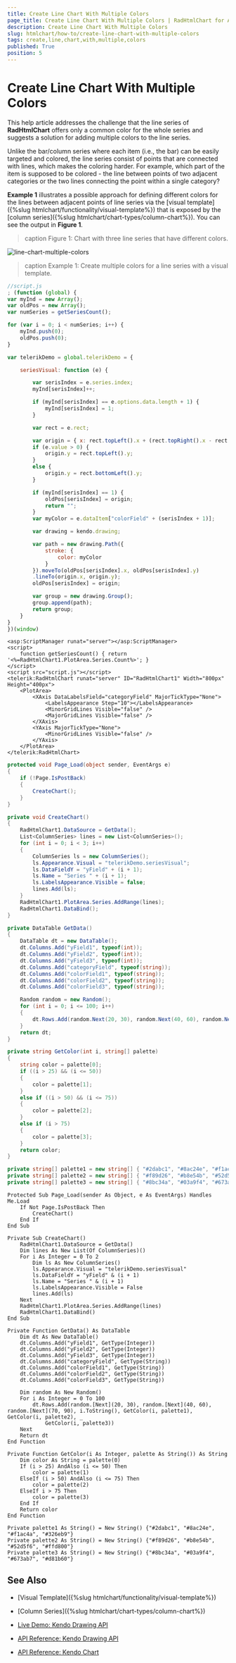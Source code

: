```yaml
---
title: Create Line Chart With Multiple Colors
page_title: Create Line Chart With Multiple Colors | RadHtmlChart for ASP.NET AJAX Documentation
description: Create Line Chart With Multiple Colors
slug: htmlchart/how-to/create-line-chart-with-multiple-colors
tags: create,line,chart,with,multiple,colors
published: True
position: 5
---
```


# Create Line Chart With Multiple Colors

This help article addresses the challenge that the line series of **RadHtmlChart** offers only a common color for the whole series and suggests a solution for adding multiple colors to the line series.

Unlike the bar/column series where each item (i.e., the bar) can be easily targeted and colored, the line series consist of points that are connected with lines, which makes the coloring harder. For example, which part of the item is supposed to be colored - the line between points of two adjacent categories or the two lines connecting the point within a single category?

**Example 1** illustrates a possible approach for defining different colors for the lines between adjacent points of line series via the [visual template]({%slug htmlchart/functionality/visual-template%}) that is exposed by the [column series]({%slug htmlchart/chart-types/column-chart%}). You can see the output in **Figure 1**.

>caption Figure 1: Chart with three line series that have different colors.

![line-chart-multiple-colors](images/line-chart-multiple-colors.png)

>caption Example 1: Create multiple colors for a line series with a visual template.

````JavaScript
//script.js
; (function (global) {
var myInd = new Array();
var oldPos = new Array();
var numSeries = getSeriesCount();

for (var i = 0; i < numSeries; i++) {
	myInd.push(0);
	oldPos.push(0);
}

var telerikDemo = global.telerikDemo = {

	seriesVisual: function (e) {

		var serisIndex = e.series.index;
		myInd[serisIndex]++;

		if (myInd[serisIndex] == e.options.data.length + 1) {
			myInd[serisIndex] = 1;
		}

		var rect = e.rect;

		var origin = { x: rect.topLeft().x + (rect.topRight().x - rect.topLeft().x) / 2, y: 0 };
		if (e.value > 0) {
			origin.y = rect.topLeft().y;
		}
		else {
			origin.y = rect.bottomLeft().y;
		}

		if (myInd[serisIndex] == 1) {
			oldPos[serisIndex] = origin;
			return "";
		}
		var myColor = e.dataItem["colorField" + (serisIndex + 1)];

		var drawing = kendo.drawing;

		var path = new drawing.Path({
			stroke: {
				color: myColor
			}
		}).moveTo(oldPos[serisIndex].x, oldPos[serisIndex].y)
		.lineTo(origin.x, origin.y);
		oldPos[serisIndex] = origin;

		var group = new drawing.Group();
		group.append(path);
		return group;
	}
}
})(window)
````
````ASP.NET
<asp:ScriptManager runat="server"></asp:ScriptManager>
<script>
	function getSeriesCount() { return '<%=RadHtmlChart1.PlotArea.Series.Count%>'; }
</script>
<script src="script.js"></script>
<telerik:RadHtmlChart runat="server" ID="RadHtmlChart1" Width="800px" Height="400px">
	<PlotArea>
		<XAxis DataLabelsField="categoryField" MajorTickType="None">
			<LabelsAppearance Step="10"></LabelsAppearance>
			<MinorGridLines Visible="false" />
			<MajorGridLines Visible="false" />
		</XAxis>
		<YAxis MajorTickType="None">
			<MinorGridLines Visible="false" />
		</YAxis>
	</PlotArea>
</telerik:RadHtmlChart>
````
````C#
protected void Page_Load(object sender, EventArgs e)
{
	if (!Page.IsPostBack)
	{
		CreateChart();
	}
}

private void CreateChart()
{
	RadHtmlChart1.DataSource = GetData();
	List<ColumnSeries> lines = new List<ColumnSeries>();
	for (int i = 0; i < 3; i++)
	{
		ColumnSeries ls = new ColumnSeries();
		ls.Appearance.Visual = "telerikDemo.seriesVisual";
		ls.DataFieldY = "yField" + (i + 1);
		ls.Name = "Series " + (i + 1);
		ls.LabelsAppearance.Visible = false;
		lines.Add(ls);
	}
	RadHtmlChart1.PlotArea.Series.AddRange(lines);
	RadHtmlChart1.DataBind();
}

private DataTable GetData()
{
	DataTable dt = new DataTable();
	dt.Columns.Add("yField1", typeof(int));
	dt.Columns.Add("yField2", typeof(int));
	dt.Columns.Add("yField3", typeof(int));
	dt.Columns.Add("categoryField", typeof(string));
	dt.Columns.Add("colorField1", typeof(string));
	dt.Columns.Add("colorField2", typeof(string));
	dt.Columns.Add("colorField3", typeof(string));

	Random random = new Random();
	for (int i = 0; i <= 100; i++)
	{
		dt.Rows.Add(random.Next(20, 30), random.Next(40, 60), random.Next(70, 90), i.ToString(), GetColor(i, palette1), GetColor(i, palette2), GetColor(i, palette3));
	}
	return dt;
}

private string GetColor(int i, string[] palette)
{
	string color = palette[0];
	if ((i > 25) && (i <= 50))
	{
		color = palette[1];
	}
	else if ((i > 50) && (i <= 75))
	{
		color = palette[2];
	}
	else if (i > 75)
	{
		color = palette[3];
	}
	return color;
}

private string[] palette1 = new string[] { "#2dabc1", "#8ac24e", "#f1ac4a", "#326eb9" };
private string[] palette2 = new string[] { "#f89d26", "#b8e54b", "#52d5f6", "#ffd800" };
private string[] palette3 = new string[] { "#8bc34a", "#03a9f4", "#673ab7", "#d81b60" };
````
````VB
Protected Sub Page_Load(sender As Object, e As EventArgs) Handles Me.Load
	If Not Page.IsPostBack Then
		CreateChart()
	End If
End Sub

Private Sub CreateChart()
	RadHtmlChart1.DataSource = GetData()
	Dim lines As New List(Of ColumnSeries)()
	For i As Integer = 0 To 2
		Dim ls As New ColumnSeries()
		ls.Appearance.Visual = "telerikDemo.seriesVisual"
		ls.DataFieldY = "yField" & (i + 1)
		ls.Name = "Series " & (i + 1)
		ls.LabelsAppearance.Visible = False
		lines.Add(ls)
	Next
	RadHtmlChart1.PlotArea.Series.AddRange(lines)
	RadHtmlChart1.DataBind()
End Sub

Private Function GetData() As DataTable
	Dim dt As New DataTable()
	dt.Columns.Add("yField1", GetType(Integer))
	dt.Columns.Add("yField2", GetType(Integer))
	dt.Columns.Add("yField3", GetType(Integer))
	dt.Columns.Add("categoryField", GetType(String))
	dt.Columns.Add("colorField1", GetType(String))
	dt.Columns.Add("colorField2", GetType(String))
	dt.Columns.Add("colorField3", GetType(String))

	Dim random As New Random()
	For i As Integer = 0 To 100
		dt.Rows.Add(random.[Next](20, 30), random.[Next](40, 60), random.[Next](70, 90), i.ToString(), GetColor(i, palette1), GetColor(i, palette2), _
			GetColor(i, palette3))
	Next
	Return dt
End Function

Private Function GetColor(i As Integer, palette As String()) As String
	Dim color As String = palette(0)
	If (i > 25) AndAlso (i <= 50) Then
		color = palette(1)
	ElseIf (i > 50) AndAlso (i <= 75) Then
		color = palette(2)
	ElseIf i > 75 Then
		color = palette(3)
	End If
	Return color
End Function

Private palette1 As String() = New String() {"#2dabc1", "#8ac24e", "#f1ac4a", "#326eb9"}
Private palette2 As String() = New String() {"#f89d26", "#b8e54b", "#52d5f6", "#ffd800"}
Private palette3 As String() = New String() {"#8bc34a", "#03a9f4", "#673ab7", "#d81b60"}
````

## See Also

 * [Visual Template]({%slug htmlchart/functionality/visual-template%})
 
 * [Column Series]({%slug htmlchart/chart-types/column-chart%})

 * [Live Demo: Kendo Drawing API](http://demos.telerik.com/kendo-ui/drawing/index)

 * [API Reference: Kendo Drawing API](http://docs.telerik.com/kendo-ui/api/javascript/drawing)

 * [API Reference: Kendo Chart](http://docs.telerik.com/kendo-ui/api/javascript/dataviz/ui/chart)
